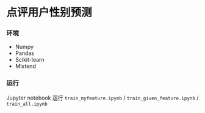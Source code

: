 # 点评用户性别预测

### 环境

* Numpy
* Pandas
* Scikit-learn
* Mlxtend

### 运行

Jupyter notebook 运行 `train_myfeature.ipynb` / `train_given_feature.ipynb` / `train_all.ipynb`

